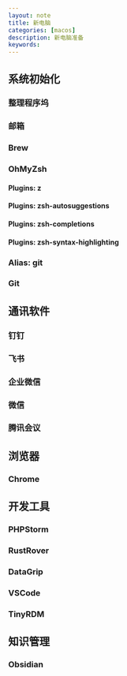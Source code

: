 ```yaml
---
layout: note
title: 新电脑
categories: [macos]
description: 新电脑准备
keywords: 
---
```


## 系统初始化

### 整理程序坞
### 邮箱
### Brew
### OhMyZsh

#### Plugins: z
#### Plugins: zsh-autosuggestions
#### Plugins: zsh-completions
#### Plugins: zsh-syntax-highlighting

### Alias: git

### Git

## 通讯软件

### 钉钉
### 飞书
### 企业微信
### 微信
### 腾讯会议

## 浏览器

### Chrome

## 开发工具

### PHPStorm
### RustRover
### DataGrip
### VSCode
### TinyRDM

## 知识管理

### Obsidian
